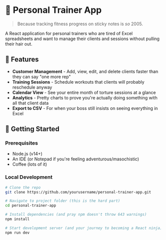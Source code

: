 # 💪 Personal Trainer App 

> Because tracking fitness progress on sticky notes is *so* 2005.

A React application for personal trainers who are tired of Excel spreadsheets and want to manage their clients and sessions without pulling their hair out.

## 🌟 Features

- **Customer Management** - Add, view, edit, and delete clients faster than they can say "one more rep"
- **Training Sessions** - Schedule workouts that clients will probably reschedule anyway
- **Calendar View** - See your entire month of torture sessions at a glance
- **Analytics** - Pretty charts to prove you're actually doing something with all that client data
- **Export to CSV** - For when your boss still insists on seeing everything in Excel

## 🚀 Getting Started

### Prerequisites

- Node.js (v14+)
- An IDE (or Notepad if you're feeling adventurous/masochistic)
- Coffee (lots of it)

### Local Development

```bash
# Clone the repo
git clone https://github.com/yourusername/personal-trainer-app.git

# Navigate to project folder (this is the hard part)
cd personal-trainer-app

# Install dependencies (and pray npm doesn't throw 643 warnings)
npm install

# Start development server (and your journey to becoming a React ninja)
npm run dev
